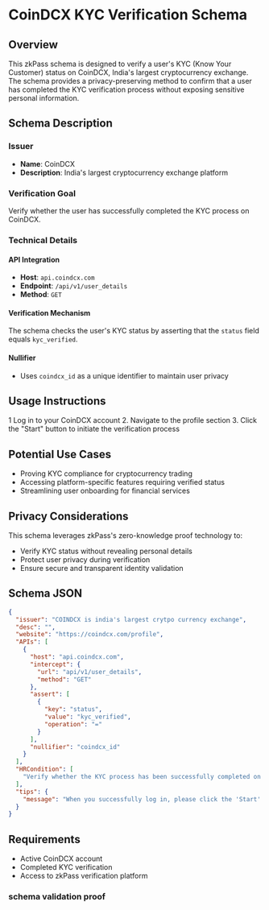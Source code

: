 # CoinDCX KYC Verification Schema

## Overview

This zkPass schema is designed to verify a user's KYC (Know Your Customer) status on CoinDCX, India's largest cryptocurrency exchange. The schema provides a privacy-preserving method to confirm that a user has completed the KYC verification process without exposing sensitive personal information.

## Schema Description

### Issuer

- **Name**: CoinDCX
- **Description**: India's largest cryptocurrency exchange platform

### Verification Goal

Verify whether the user has successfully completed the KYC process on CoinDCX.

### Technical Details

#### API Integration

- **Host**: `api.coindcx.com`
- **Endpoint**: `/api/v1/user_details`
- **Method**: `GET`

#### Verification Mechanism

The schema checks the user's KYC status by asserting that the `status` field equals `kyc_verified`.

#### Nullifier

- Uses `coindcx_id` as a unique identifier to maintain user privacy

## Usage Instructions

1 Log in to your CoinDCX account 2. Navigate to the profile section 3. Click the "Start" button to initiate the verification process

## Potential Use Cases

- Proving KYC compliance for cryptocurrency trading
- Accessing platform-specific features requiring verified status
- Streamlining user onboarding for financial services

## Privacy Considerations

This schema leverages zkPass's zero-knowledge proof technology to:

- Verify KYC status without revealing personal details
- Protect user privacy during verification
- Ensure secure and transparent identity validation

## Schema JSON

```json
{
  "issuer": "COINDCX is india's largest crytpo currency exchange",
  "desc": "",
  "website": "https://coindcx.com/profile",
  "APIs": [
    {
      "host": "api.coindcx.com",
      "intercept": {
        "url": "api/v1/user_details",
        "method": "GET"
      },
      "assert": [
        {
          "key": "status",
          "value": "kyc_verified",
          "operation": "="
        }
      ],
      "nullifier": "coindcx_id"
    }
  ],
  "HRCondition": [
    "Verify whether the KYC process has been successfully completed on coinDCX"
  ],
  "tips": {
    "message": "When you successfully log in, please click the 'Start' button to initiate the verification process."
  }
}
```

## Requirements

- Active CoinDCX account
- Completed KYC verification
- Access to zkPass verification platform

### schema validation proof
